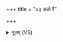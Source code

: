 +++
title = "०३ अतो वै"

+++
<details><summary>मूलम् (VS)</summary>

अतो॒ वै ब्रह्म॑च क्ष॒त्रं चोद॑तिष्ठतां॒ ते अ॑ब्रूतां॒ कं प्र वि॑शा॒वेति॑ ॥
</details>